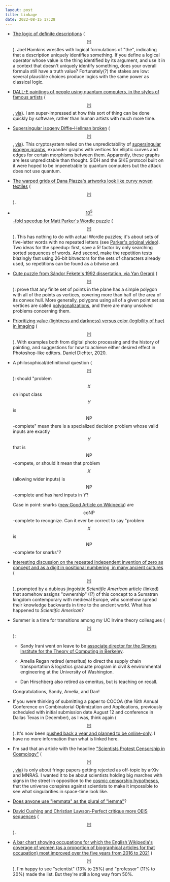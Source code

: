 ```yaml
---
layout: post
title: Linkage
date: 2022-08-15 17:28
---
```

* [The logic of definite descriptions](http://jdh.hamkins.org/the-logic-of-definite-descriptions/) <span style="white-space:nowrap">([$$\mathbb{M}$$](https://mathstodon.xyz/@11011110/108752002958988947)).</span> Joel Hamkins wrestles with logical formulations of "the", indicating that a description uniquely identifies something. If you define a logical operator whose value is the thing identified by its argument, and use it in a context that doesn't uniquely identify something, does your overall formula still have a truth value? Fortunately(?) the stakes are low: several plausible choices produce logics with the same power as classical logic.

* [DALL-E paintings of people using quantum computers, in the styles of famous artists](https://twitter.com/QuantumYakar/status/1554432810664054784?s=20&t=0nXoTU04w7Qe1bitINS6QA) <span style="white-space:nowrap">([$$\mathbb{M}$$](https://mathstodon.xyz/@11011110/108754837516429391),</span> [via](https://scottaaronson.blog/?p=6635)). I am super-impressed at how this sort of thing can be done quickly by software, rather than human artists with much more time.

* [Supersingular isogeny Diffie–Hellman broken](https://eprint.iacr.org/2022/975.pdf) <span style="white-space:nowrap">([$$\mathbb{M}$$](https://mathstodon.xyz/@11011110/108760153729341419),</span> [via](https://arstechnica.com/information-technology/2022/08/sike-once-a-post-quantum-encryption-contender-is-koed-in-nist-smackdown/)). This cryptosystem relied on the unpredictability of [supersingular isogeny graphs](https://en.wikipedia.org/wiki/Supersingular_isogeny_graph), expander graphs with vertices for elliptic curves and edges for certain morphisms between them. Apparently, these graphs are less unpredictable than thought. SIDH and the SIKE protocol built on it were hoped to be impenetrable to quantum computers but the attack does not use quantum.

* [The warped grids of Dana Piazza's artworks look like curvy woven textiles](https://www.danapiazza.art/2020) <span style="white-space:nowrap">([$$\mathbb{M}$$](https://mathstodon.xyz/@11011110/108767757342794473)).</span>

* [$$10^5$$-fold speedup for Matt Parker's Wordle puzzle](https://www.youtube.com/watch?v=947Ewgue4DM) <span style="white-space:nowrap">([$$\mathbb{M}$$](https://mathstodon.xyz/@11011110/108777561081795507)).</span> This has nothing to do with actual Wordle puzzles; it's about sets of five-letter words with no repeated letters (see [Parker's original video](https://www.youtube.com/watch?v=_-AfhLQfb6w)). Two ideas for the speedup: first, save a 5! factor by only searching sorted sequences of words. And second, make the repetition tests blazingly fast using 26-bit bitvectors for the sets of characters already used, so repetitions can be found as a bitwise and.

* [Cute puzzle from Sándor Fekete's 1992 dissertation, via Yan Gerard](https://yangerard.wordpress.com/2019/06/18/open-problem-optimal-area-polygonalization/) <span style="white-space:nowrap">([$$\mathbb{M}$$](https://mathstodon.xyz/@11011110/108783731533422343)):</span> prove that any finite set of points in the plane has a simple polygon with all of the points as vertices, covering more than half of the area of its convex hull. More generally, polygons using all of a given point set as vertices are called [polygonalizations](https://en.wikipedia.org/wiki/Polygonalization), and there are many unsolved problems concerning them.

* [Prioritizing value (lightness and darkness) versus color (legibility of hue) in imaging](http://www.kindofdoon.com/2020/03/prioritizing-color-over-value.html) <span style="white-space:nowrap">([$$\mathbb{M}$$](https://mathstodon.xyz/@11011110/108786220837380811)).</span> With examples both from digital photo processing and the history of painting, and suggestions for how to achieve either desired effect in Photoshop-like editors. Daniel Dichter, 2020.

* A philosophical/definitional question <span style="white-space:nowrap">([$$\mathbb{M}$$](https://mathstodon.xyz/@11011110/108791925057208437)):</span> should "problem $$X$$ on input class $$Y$$ is $$\mathsf{NP}$$-complete" mean there is a specialized decision problem whose valid inputs are exactly $$Y$$ that is $$\mathsf{NP}$$-compete, or should it mean that problem $$X$$ (allowing wider inputs) is $$\mathsf{NP}$$-complete and has hard inputs in $Y$?

  Case in point: snarks ([new Good Article on Wikipedia](https://en.wikipedia.org/wiki/Snark_(graph_theory))) are $$\mathsf{coNP}$$-complete to recognize. Can it ever be correct to say "problem $$X$$ is $$\mathsf{NP}$$-complete for snarks"?

* [Interesting discussion on the repeated independent invention of zero as concept and as a digit in positional numbering, in many ancient cultures](https://www.metafilter.com/196124/Along-with-the-chicken-and-the-banana) <span style="white-space:nowrap">([$$\mathbb{M}$$](https://mathstodon.xyz/@11011110/108797547774576065)),</span> prompted by a dubious jingoistic _Scientific American_ article (linked) that somehow assigns "ownership" (!?) of this concept to a Sumatran kingdom contemporary with medieval Europe, who somehow spread their knowledge backwards in time to the ancient world. What has happened to _Scientific American_?

* Summer is a time for transitions among my UC Irvine theory colleagues <span style="white-space:nowrap">([$$\mathbb{M}$$](https://mathstodon.xyz/@11011110/108803001555998759)):</span>

  * Sandy Irani went on leave to be [associate director for the Simons Institute for the Theory of Computing in Berkeley](https://simons.berkeley.edu/news/Irani-Associate-Director).

  * Amelia Regan retired (emeritus) to direct the supply chain transportation & logistics graduate program in civil & environmental engineering at the University of Washington.

  * Dan Hirschberg also retired as emeritus, but is teaching on recall.

  Congratulations, Sandy, Amelia, and Dan!

* If you were thinking of submitting a paper to COCOA (the 16th Annual Conference on Combinatorial Optimization and Applications, previously scheduled with initial submission date August 12 and conference in Dallas Texas in December), as I was, think again <span style="white-space:nowrap">([$$\mathbb{M}$$](https://mathstodon.xyz/@11011110/108807238586218956)).</span> It's now been [pushed back a year and planned to be online-only](https://theory.utdallas.edu/COCOA2023/index.html). I have no more information than what is linked here.

* I'm sad that an article with the headline ["Scientists Protest Censorship in Cosmology"](https://www.lppfusion.com/scientists-protest-censorship-in-cosmology/) <span style="white-space:nowrap">([$$\mathbb{M}$$](https://mathstodon.xyz/@11011110/108811940444664320),</span> [via](https://news.ycombinator.com/item?id=32443298)) is only about fringe papers getting rejected as off-topic by arXiv and MNRAS. I wanted it to be about scientists holding big marches with signs in the street in opposition to the [cosmic censorship hypotheses](https://en.wikipedia.org/wiki/Cosmic_censorship_hypothesis), that the universe conspires against scientists to make it impossible to see what singularities in space-time look like.

* [Does anyone use "lemmata" as the plural of "lemma"](https://mathstodon.xyz/@xp_eileen_maths/108793591875610453)?

* [David Cushing and Christian Lawson-Perfect critique more OEIS sequences](https://aperiodical.com/2022/08/integer-sequence-review-a101544/) <span style="white-space:nowrap">([$$\mathbb{M}$$](https://mathstodon.xyz/@christianp/108815974308227304)).</span>

* [A bar chart showing occupations for which the English Wikipedia's coverage of women (as a proportion of biographical articles for that occupation) most improved over the five years from 2016 to 2021](https://commons.wikimedia.org/wiki/File:WPBioPctChangedOccupation.png) <span style="white-space:nowrap">([$$\mathbb{M}$$](https://mathstodon.xyz/@11011110/108829181695783366)).</span> I'm happy to see "scientist" (13% to 25%) and "professor" (11% to 20%) made the list. But they're still a long way from 50%.